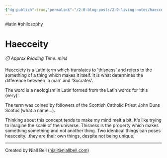 ```yaml
---
{"dg-publish":true,"permalink":"/2-0-blog-posts/2-9-living-notes/haecceity/","title":"Haecceity","hide":true,"noteIcon":"","created":"2024-12-13T08:14:05.966-08:00","updated":"2024-12-13T08:19:22.854-08:00"}
---
```


#latin #philosophy 
# Haecceity
<p id="reading-time" style="font-style: italic;">⏱️ Approx Reading Time:  <span id="inserted-text"></span> mins</p>

Haecciety is a Latin term which translates to 'thisness' and refers to the something of a thing which makes it itself. It is what determines the difference between 'a man' and 'Socrates'.

The word is a neologism in Latin formed from the Latin words for 'this (very)'.

The term was coined by followers of the Scottish Catholic Priest John Duns Scotus (what a name...).

Thinking about this concept tends to make my mind melt a bit. It's like trying to imagine the scale of the universe. Thisness is the property which makes something something and not another thing. Two identical things can poses heacceity...they are their own things, despite not being unique.

---
Created by Niall Bell (niall@niallbell.com)